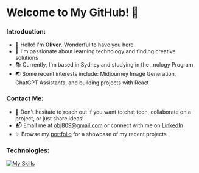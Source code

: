 # Welcome to My GitHub! 💫

### Introduction:

- 👋 Hello! I'm **Oliver**. Wonderful to have you here
- 🚀 I'm passionate about learning technology and finding creative solutions
- 📚 Currently, I'm based in Sydney and studying in the _nology Program
- 🌏 Some recent interests include: Midjourney Image Generation, ChatGPT Assistants, and building projects with React

### Contact Me:
- 💬 Don't hesitate to reach out if you want to chat tech, collaborate on a project, or just share ideas!
- 📬 Email me at obj809@gmail.com or connect with me on [LinkedIn](https://www.linkedin.com/in/obj809/)
- ✨ Browse my [portfolio](https://cyberforge1.github.io/portfolio-project) for a showcase of my recent projects



### Technologies: 

  [![My Skills](https://skillicons.dev/icons?i=html,css,sass,bootstrap,js,react,nodejs,python,django,flask,java,mongodb,firebase,mysql,aws)](https://skillicons.dev)

<!---
cyberforge1/cyberforge1 is a ✨ special ✨ repository because its `README.md` (this file) appears on your GitHub profile.
You can click the Preview link to take a look at your changes.
--->
<!---
- 🌱 Some recent interests include: Midjourney Image Generation, creating chatGPT assistants, and building projects with React
--->


